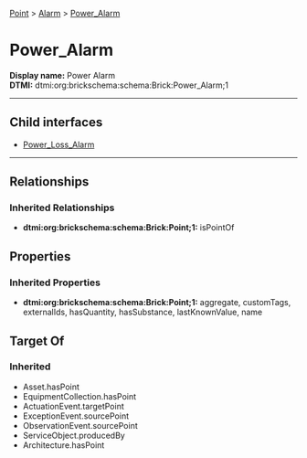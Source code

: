 [Point](../../Point.md) > [Alarm](../Alarm.md) > [Power_Alarm](.)
# Power_Alarm

**Display name:** Power Alarm<br />
**DTMI:** dtmi:org:brickschema:schema:Brick:Power_Alarm;1

---


## Child interfaces
* [Power_Loss_Alarm](Power_Loss_Alarm.md)

---
## Relationships
### Inherited Relationships
* **dtmi:org:brickschema:schema:Brick:Point;1:** isPointOf
## Properties
### Inherited Properties
* **dtmi:org:brickschema:schema:Brick:Point;1:** aggregate, customTags, externalIds, hasQuantity, hasSubstance, lastKnownValue, name
## Target Of
### Inherited
* Asset.hasPoint
* EquipmentCollection.hasPoint
* ActuationEvent.targetPoint
* ExceptionEvent.sourcePoint
* ObservationEvent.sourcePoint
* ServiceObject.producedBy
* Architecture.hasPoint

